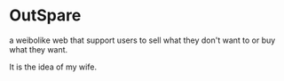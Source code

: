OutSpare
========

a weibolike web that support users to sell what they don't want to or buy what they want.

It is the idea of my wife.
